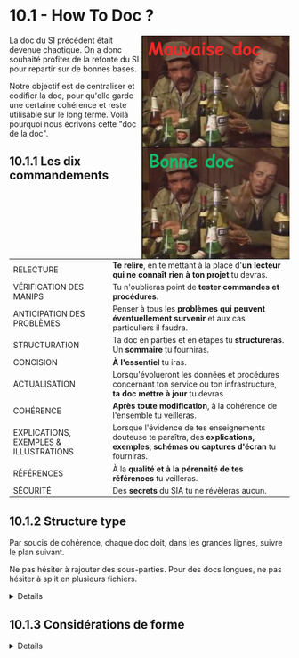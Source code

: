 <div style=align:center><h1>10.1 - How To Doc ?</div>

<img src=img/bonnedoc-mauvaisedoc.png align=right height=400px>

La doc du SI précédent était devenue chaotique. On a donc souhaité profiter de la refonte du SI pour repartir sur de bonnes bases.

Notre objectif est de centraliser et codifier la doc, pour qu'elle garde une certaine cohérence et reste utilisable sur le long terme. Voilà pourquoi nous écrivons cette "doc de la doc".

## 10.1.1 Les dix commandements

|                          |                                                                                                                                                                        |
|--------------------------|------------------------------------------------------------------------------------------------------------------------------------------------------------------------|
| RELECTURE                | **Te relire**, en te mettant à la place d'**un lecteur qui ne connaît rien à ton projet** tu devras.
| VÉRIFICATION DES MANIPS  | Tu n'oublieras point de **tester commandes et procédures**.
| ANTICIPATION DES PROBLÈMES |  Penser à tous les **problèmes qui peuvent éventuellement survenir** et aux cas particuliers il faudra.
| STRUCTURATION | Ta doc en parties et en étapes tu **structureras**. Un **sommaire** tu fourniras.
| CONCISION | **À l'essentiel** tu iras.
| ACTUALISATION | Lorsqu'évolueront les données et procédures concernant ton service ou ton infrastructure, **ta doc mettre à jour** tu devras.
| COHÉRENCE | **Après toute modification**, à la cohérence de l'ensemble tu veilleras.
| EXPLICATIONS, EXEMPLES & ILLUSTRATIONS | Lorsque l'évidence de tes enseignements douteuse te paraîtra, des **explications, exemples, schémas ou captures d'écran** tu fourniras.
| RÉFÉRENCES | À la **qualité et à la pérennité de tes références** tu veilleras.
| SÉCURITÉ | Des **secrets** du SIA tu ne révèleras aucun. |

## 10.1.2 Structure type
Par soucis de cohérence, chaque doc doit, dans les grandes lignes, suivre le plan suivant. 

Ne pas hésiter à rajouter des sous-parties. Pour des docs longues, ne pas hésiter à split en plusieurs fichiers.

<details>

+ **README**
    - Brève présentation du projet
    - But
    - Auteurs et personnes concernées avec leurs coordonnées de contact
+ **Sommaire**
+ *(Facultatif)* **I. Vue d'ensemble**
    - Par exemple, pour un projet en lien avec l'infra réseau, un gros schéma récapitulatif de l'archi logique avec les IP, un schéma de l'archi physique ...
    - Expliquer le fonctionnement du service, son architecture, le rôle de chacun de ses composants ...
+ *(Facultatif)* **II. Choix de la solution**
    - Expliquer pourquoi cette solution avait été choisie par rapport à d'autres
+ **III. Déploiement**
    - Pour un service, comment le déployer à l'identique
    - Pour un projet d'infra, comment il a été mis en place dans le détail, de la commande à la configuration en passant par l'installation.
+ **IV. Administration**
    - Procédures pour la vie de tous les jours de la solution, quand tout va bien :
        * Comment ajouter un nouvel utilisateur...
        * Comment faire une mise à jour ...
        * Comment renouveler les certificats ...
        * Comment activer telle feature...
        * Comment modifier les principaux paramètres...
            * *Ne pas détailler les paramètres osef, seulement ceux que l'on peut avoir besoin de modifier*
+ **V. Maintenance et dépannage**
    - Erreurs fréquentes et comment les régler
    - Procédures à suivre en cas d'incident
        * Il faut imaginer quels incidents peuvent arriver, et détailler la procédure à mettre en œuvre pour les résoudre. Cette procédure doit être testée.
        * Pour une solution avec plusieurs composants impliqués, penser à ce qui peut se passer pour chaque composant qui peut déconner
        * Quand il faut éteindre / débrancher des composants, dire quelles précautions sont à prendre et quelles autres parties de l'infra seront potentiellement impactées
        * Une sous partie par incident
    - Quels logs regarder et que chercher dedans
    - Outils de troubleshooting
+ *(Facultatif)* **Références**
    - Des liens vers une doc, un forum qui vous a aidé, avec une brève explication d'en quoi ça peut aider

</details>

## 10.1.3 Considérations de forme
<details>

+ La doc doit être rédigée en **Markdown**.
    - Vous pouvez utiliser des balises HTML si besoin.
+ **Numéroter les parties** et sous-parties.
    - Rester cohérent tout au long de la doc.
    - Exemples :
        * `III.1.B.a)` : Forte insistance sur la hiérarchie des parties. `III` est une giga-macro-partie, `a)` est le dernier niveau de détails. 
        * `3.1.2.A` : Très bien pour un document à la structure sémantique plus aplatie.
+ User et abuser des nested lists. Premier niveau : `+`
    - Deuxième niveau: `-`
        * Troisième niveau et plus : `*`
+ Les lignes de commande et fichiers de config doivent toujours être entre **backticks** (\`) ou **triple-backticks** (\`\`\`). Si du syntax highlighting est possible, l'utiliser.
    - **Pas de screens des commandes et fichiers de config** - il faut pouvoir tout copier-coller - à moins que ce soit vraiment pour illustrer avec un exemple ou montrer le résultat d'une commande.
    - Quand la forme générique d'une ligne de commandes est compliquée, donner un exemple. 
        * *Par exemple, si j'explique `nmcli c[onnection] m[odify] <conn> set <setting> <value>`, je peux donner l'exemple `nmcli c m "Ethernet 1" set ipv4.dns "8.8.8.8 8.8.4.4"`*
+ Mettre autant de **cross-references** que possible (liens vers une une autre partie de la doc / vers une autre doc)
+ Mettre en gras ou souligner les passages importants. Mettre en italique les passages "bonus".
    - Quand une manip est risquée, le signaler de manière bien visible, par exemple : **!-- ATTENTION --!**
+ Utiliser les balises `<details>` et `<summary>` pour faire des sections dépliantes quand on veut donner une explication, une justification, ou tout autre encart qui "coupe" la lecture.

</details>
